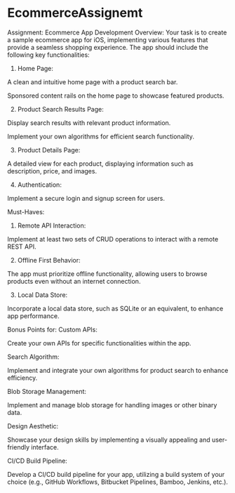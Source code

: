 # EcommerceAssignemt

Assignment: Ecommerce App Development
Overview:
Your task is to create a sample ecommerce app for iOS, implementing various features that provide a seamless shopping experience. The app should include the following key functionalities:


1. Home Page:

A clean and intuitive home page with a product search bar.

Sponsored content rails on the home page to showcase featured products.

2. Product Search Results Page:

Display search results with relevant product information.

Implement your own algorithms for efficient search functionality.

3. Product Details Page:

A detailed view for each product, displaying information such as description, price, and images.

4. Authentication:

Implement a secure login and signup screen for users.

Must-Haves:
1. Remote API Interaction:

Implement at least two sets of CRUD operations to interact with a remote REST API.

2. Offline First Behavior:

The app must prioritize offline functionality, allowing users to browse products even without an internet connection.

3. Local Data Store:

Incorporate a local data store, such as SQLite or an equivalent, to enhance app performance.

Bonus Points for:
Custom APIs:

Create your own APIs for specific functionalities within the app.

Search Algorithm:

Implement and integrate your own algorithms for product search to enhance efficiency.

Blob Storage Management:

Implement and manage blob storage for handling images or other binary data.

Design Aesthetic:

Showcase your design skills by implementing a visually appealing and user-friendly interface.

CI/CD Build Pipeline:

Develop a CI/CD build pipeline for your app, utilizing a build system of your choice (e.g., GitHub Workflows, Bitbucket Pipelines, Bamboo, Jenkins, etc.).
